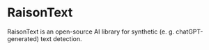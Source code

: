 # RaisonText

RaisonText is an open-source AI library for synthetic (e. g. chatGPT-generated) text detection.
